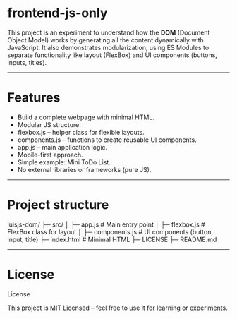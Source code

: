 # frontend-js-only

This project is an experiment to understand how the **DOM** (Document Object Model) works by generating all the content dynamically with JavaScript. It also demonstrates modularization, using ES Modules to separate functionality like layout (FlexBox) and UI components (buttons, inputs, titles).

---

# Features

- Build a complete webpage with minimal HTML.
- Modular JS structure:
- flexbox.js – helper class for flexible layouts.
- components.js – functions to create reusable UI components.
- app.js – main application logic.
- Mobile-first approach.
- Simple example: Mini ToDo List.
- No external libraries or frameworks (pure JS).

---

# Project structure

luisjs-dom/
├─ src/
│  ├─ app.js          # Main entry point
│  ├─ flexbox.js      # FlexBox class for layout
│  ├─ components.js   # UI components (button, input, title)
├─ index.html          # Minimal HTML
├─ LICENSE
├─ README.md

---

# License

License

This project is MIT Licensed – feel free to use it for learning or experiments.